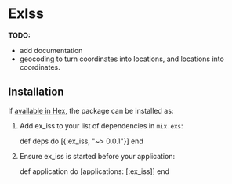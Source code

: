 # ExIss

**TODO:**
* add documentation
* geocoding to turn coordinates into locations, and locations into coordinates.


## Installation

If [available in Hex](https://hex.pm/docs/publish), the package can be installed as:

  1. Add ex_iss to your list of dependencies in `mix.exs`:

        def deps do
          [{:ex_iss, "~> 0.0.1"}]
        end

  2. Ensure ex_iss is started before your application:

        def application do
          [applications: [:ex_iss]]
        end
